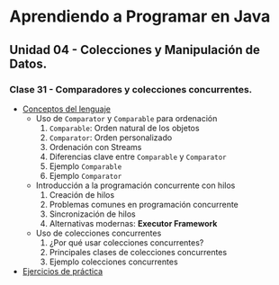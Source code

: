 # Aprendiendo a Programar en Java
## Unidad 04 - Colecciones y Manipulación de Datos.
### Clase 31 - Comparadores y colecciones concurrentes.
- [Conceptos del lenguaje](conceptos_lenguaje.ipynb)
  - Uso de `Comparator` y `Comparable` para ordenación
    1. `Comparable`: Orden natural de los objetos
    2. `Comparator`: Orden personalizado
    3. Ordenación con Streams
    4. Diferencias clave entre `Comparable` y `Comparator`
    5. Ejemplo `Comparable`
    6. Ejemplo `Comparator`
  - Introducción a la programación concurrente con hilos
    1. Creación de hilos
    2. Problemas comunes en programación concurrente
    3. Sincronización de hilos
    4. Alternativas modernas: **Executor Framework**
  - Uso de colecciones concurrentes
    1. ¿Por qué usar colecciones concurrentes?
    2. Principales clases de colecciones concurrentes
    3. Ejemplo colecciones concurrentes
- [Ejercicios de práctica](ejercicios.md)